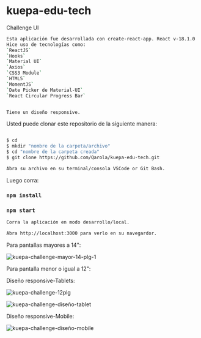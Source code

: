 # kuepa-edu-tech
Challenge UI

```sh
Esta aplicación fue desarrollada con create-react-app. React v-18.1.0
Hice uso de tecnologías como:
`ReactJS`
`Hooks`
`Material UI`
`Axios`
`CSS3 Module`
`HTML5`
`MomentJS`
`Date Picker de Material-UI`
`React Circular Progress Bar`


Tiene un diseño responsive.

```

Usted puede clonar este repositorio de la siguiente manera:

```sh

$ cd
$ mkdir "nombre de la carpeta/archivo"
$ cd "nombre de la carpeta creada"
$ git clone https://github.com/Qarola/kuepa-edu-tech.git

Abra su archivo en su terminal/consola VSCode or Git Bash.

```
Luego corra:

### `npm install`
### `npm start`

```sh
Corra la aplicación en modo desarrollo/local.

Abra http://localhost:3000 para verlo en su navegardor. 

```

Para pantallas mayores a 14":

![kuepa-challenge-mayor-14-plg-1](https://user-images.githubusercontent.com/67078790/167770482-26a4c958-88a4-4ca2-ba44-2741ecae5238.png)

Para pantalla menor o igual a 12":


Diseño responsive-Tablets:

![kuepa-challenge-12plg](https://user-images.githubusercontent.com/67078790/167772091-831e974a-39ce-478b-abca-6cecf20a51e6.png)


![kuepa-challenge-diseño-tablet](https://user-images.githubusercontent.com/67078790/167770610-0e4f76ef-5d90-4438-9cf1-9801490e005a.png)

Diseño responsive-Mobile:

![kuepa-challenge-diseño-mobile](https://user-images.githubusercontent.com/67078790/167770654-9eec7282-4448-4b55-a732-42219747ac37.png)



